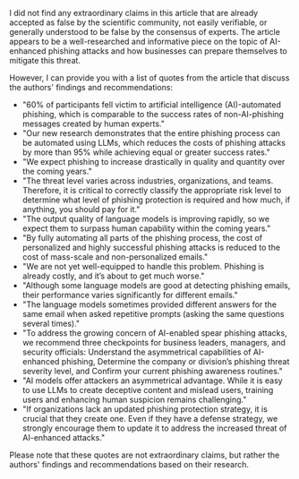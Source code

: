 I did not find any extraordinary claims in this article that are already accepted as false by the scientific community, not easily verifiable, or generally understood to be false by the consensus of experts. The article appears to be a well-researched and informative piece on the topic of AI-enhanced phishing attacks and how businesses can prepare themselves to mitigate this threat.

However, I can provide you with a list of quotes from the article that discuss the authors' findings and recommendations:

* "60% of participants fell victim to artificial intelligence (AI)-automated phishing, which is comparable to the success rates of non-AI-phishing messages created by human experts."
* "Our new research demonstrates that the entire phishing process can be automated using LLMs, which reduces the costs of phishing attacks by more than 95% while achieving equal or greater success rates."
* "We expect phishing to increase drastically in quality and quantity over the coming years."
* "The threat level varies across industries, organizations, and teams. Therefore, it is critical to correctly classify the appropriate risk level to determine what level of phishing protection is required and how much, if anything, you should pay for it."
* "The output quality of language models is improving rapidly, so we expect them to surpass human capability within the coming years."
* "By fully automating all parts of the phishing process, the cost of personalized and highly successful phishing attacks is reduced to the cost of mass-scale and non-personalized emails."
* "We are not yet well-equipped to handle this problem. Phishing is already costly, and it’s about to get much worse."
* "Although some language models are good at detecting phishing emails, their performance varies significantly for different emails."
* "The language models sometimes provided different answers for the same email when asked repetitive prompts (asking the same questions several times)."
* "To address the growing concern of AI-enabled spear phishing attacks, we recommend three checkpoints for business leaders, managers, and security officials: Understand the asymmetrical capabilities of AI-enhanced phishing, Determine the company or division’s phishing threat severity level, and Confirm your current phishing awareness routines."
* "AI models offer attackers an asymmetrical advantage. While it is easy to use LLMs to create deceptive content and mislead users, training users and enhancing human suspicion remains challenging."
* "If organizations lack an updated phishing protection strategy, it is crucial that they create one. Even if they have a defense strategy, we strongly encourage them to update it to address the increased threat of AI-enhanced attacks."

Please note that these quotes are not extraordinary claims, but rather the authors' findings and recommendations based on their research.
